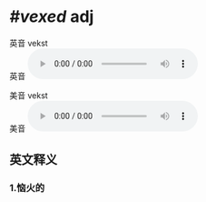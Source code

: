 # ***\#vexed*** adj
英音 vekst  
英音
<audio src="./media/vexed1_AAC.aac" controls="controls"></audio>

美音 vekst  
美音
<audio src="./media/vexed2_AAC.aac" controls="controls"></audio>



  

英文释义
---
### 1.**恼火的**  


